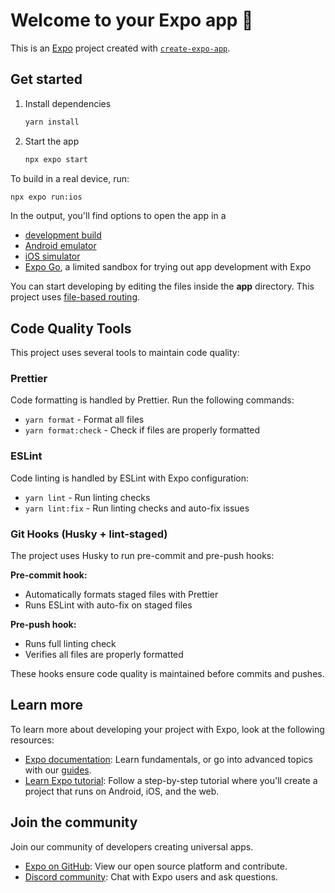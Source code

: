 # Welcome to your Expo app 👋

This is an [Expo](https://expo.dev) project created with [`create-expo-app`](https://www.npmjs.com/package/create-expo-app).

## Get started

1. Install dependencies

   ```bash
   yarn install
   ```

2. Start the app

   ```bash
   npx expo start
   ```

To build in a real device, run:

```bash
npx expo run:ios
```

In the output, you'll find options to open the app in a

- [development build](https://docs.expo.dev/develop/development-builds/introduction/)
- [Android emulator](https://docs.expo.dev/workflow/android-studio-emulator/)
- [iOS simulator](https://docs.expo.dev/workflow/ios-simulator/)
- [Expo Go](https://expo.dev/go), a limited sandbox for trying out app development with Expo

You can start developing by editing the files inside the **app** directory. This project uses [file-based routing](https://docs.expo.dev/router/introduction).

## Code Quality Tools

This project uses several tools to maintain code quality:

### Prettier

Code formatting is handled by Prettier. Run the following commands:

- `yarn format` - Format all files
- `yarn format:check` - Check if files are properly formatted

### ESLint

Code linting is handled by ESLint with Expo configuration:

- `yarn lint` - Run linting checks
- `yarn lint:fix` - Run linting checks and auto-fix issues

### Git Hooks (Husky + lint-staged)

The project uses Husky to run pre-commit and pre-push hooks:

**Pre-commit hook:**

- Automatically formats staged files with Prettier
- Runs ESLint with auto-fix on staged files

**Pre-push hook:**

- Runs full linting check
- Verifies all files are properly formatted

These hooks ensure code quality is maintained before commits and pushes.

## Learn more

To learn more about developing your project with Expo, look at the following resources:

- [Expo documentation](https://docs.expo.dev/): Learn fundamentals, or go into advanced topics with our [guides](https://docs.expo.dev/guides).
- [Learn Expo tutorial](https://docs.expo.dev/tutorial/introduction/): Follow a step-by-step tutorial where you'll create a project that runs on Android, iOS, and the web.

## Join the community

Join our community of developers creating universal apps.

- [Expo on GitHub](https://github.com/expo/expo): View our open source platform and contribute.
- [Discord community](https://chat.expo.dev): Chat with Expo users and ask questions.
